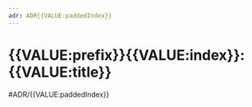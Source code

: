 ```yaml
---
adr: ADR{{VALUE:paddedIndex}}
---
```

# {{VALUE:prefix}}{{VALUE:index}}: {{VALUE:title}}
#ADR/{{VALUE:paddedIndex}}
